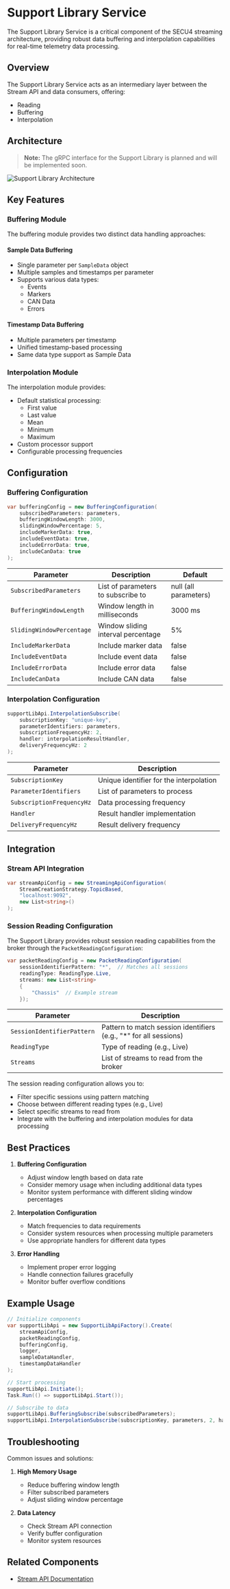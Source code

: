 # Support Library Service

The Support Library Service is a critical component of the SECU4 streaming architecture, providing robust data buffering and interpolation capabilities for real-time telemetry data processing.

## Overview

The Support Library Service acts as an intermediary layer between the Stream API and data consumers, offering:

- Reading 
- Buffering
- Interpolation

## Architecture

> **Note:** The gRPC interface for the Support Library is planned and will be implemented soon.

![Support Library Architecture](./support_library_architecture.png)

## Key Features

### Buffering Module

The buffering module provides two distinct data handling approaches:

#### Sample Data Buffering
- Single parameter per `SampleData` object
- Multiple samples and timestamps per parameter
- Supports various data types:
    - Events
    - Markers
    - CAN Data
    - Errors

#### Timestamp Data Buffering
- Multiple parameters per timestamp
- Unified timestamp-based processing
- Same data type support as Sample Data

### Interpolation Module

The interpolation module provides:

- Default statistical processing:
    - First value
    - Last value
    - Mean
    - Minimum
    - Maximum
- Custom processor support
- Configurable processing frequencies

## Configuration

### Buffering Configuration

```csharp
var bufferingConfig = new BufferingConfiguration(
    subscribedParameters: parameters,
    bufferingWindowLength: 3000,
    slidingWindowPercentage: 5,
    includeMarkerData: true,
    includeEventData: true,
    includeErrorData: true,
    includeCanData: true
);
```

| Parameter | Description | Default |
|-----------|-------------|---------|
| `SubscribedParameters` | List of parameters to subscribe to | null (all parameters) |
| `BufferingWindowLength` | Window length in milliseconds | 3000 ms |
| `SlidingWindowPercentage` | Window sliding interval percentage | 5% |
| `IncludeMarkerData` | Include marker data | false |
| `IncludeEventData` | Include event data | false |
| `IncludeErrorData` | Include error data | false |
| `IncludeCanData` | Include CAN data | false |

### Interpolation Configuration

```csharp
supportLibApi.InterpolationSubscribe(
    subscriptionKey: "unique-key",
    parameterIdentifiers: parameters,
    subscriptionFrequencyHz: 2,
    handler: interpolationResultHandler,
    deliveryFrequencyHz: 2
);
```

| Parameter | Description |
|-----------|-------------|
| `SubscriptionKey` | Unique identifier for the interpolation |
| `ParameterIdentifiers` | List of parameters to process |
| `SubscriptionFrequencyHz` | Data processing frequency |
| `Handler` | Result handler implementation |
| `DeliveryFrequencyHz` | Result delivery frequency |

## Integration

### Stream API Integration

```csharp
var streamApiConfig = new StreamingApiConfiguration(
    StreamCreationStrategy.TopicBased,
    "localhost:9092",
    new List<string>()
);
```
### Session Reading Configuration
 
The Support Library provides robust session reading capabilities from the broker through the `PacketReadingConfiguration`:
 
```csharp
var packetReadingConfig = new PacketReadingConfiguration(
    sessionIdentifierPattern: "*",  // Matches all sessions
    readingType: ReadingType.Live,
    streams: new List<string>
    {
        "Chassis"  // Example stream
    });
```
 
| Parameter | Description |
|-----------|-------------|
| `SessionIdentifierPattern` | Pattern to match session identifiers (e.g., "*" for all sessions) |
| `ReadingType` | Type of reading (e.g., Live) |
| `Streams` | List of streams to read from the broker |
 
The session reading configuration allows you to:
- Filter specific sessions using pattern matching
- Choose between different reading types (e.g., Live)
- Select specific streams to read from
- Integrate with the buffering and interpolation modules for data processing
  
## Best Practices

1. **Buffering Configuration**
     - Adjust window length based on data rate
     - Consider memory usage when including additional data types
     - Monitor system performance with different sliding window percentages

2. **Interpolation Configuration**
     - Match frequencies to data requirements
     - Consider system resources when processing multiple parameters
     - Use appropriate handlers for different data types

3. **Error Handling**
     - Implement proper error logging
     - Handle connection failures gracefully
     - Monitor buffer overflow conditions

## Example Usage

```csharp
// Initialize components
var supportLibApi = new SupportLibApiFactory().Create(
    streamApiConfig,
    packetReadingConfig,
    bufferingConfig,
    logger,
    sampleDataHandler,
    timestampDataHandler
);

// Start processing
supportLibApi.Initiate();
Task.Run(() => supportLibApi.Start());

// Subscribe to data
supportLibApi.BufferingSubscribe(subscribedParameters);
supportLibApi.InterpolationSubscribe(subscriptionKey, parameters, 2, handler, 2);
```

## Troubleshooting

Common issues and solutions:

1. **High Memory Usage**
     - Reduce buffering window length
     - Filter subscribed parameters
     - Adjust sliding window percentage

3. **Data Latency**
     - Check Stream API connection
     - Verify buffer configuration
     - Monitor system resources

## Related Components

- [Stream API Documentation](../stream-api)
